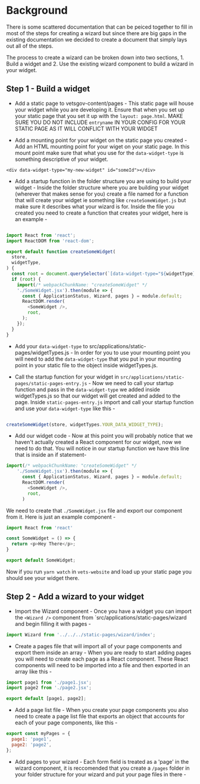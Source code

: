 # Background
There is some scattered documentation that can be peiced together to fill in most of the steps for creating a wizard but since there are big gaps in the existing documentation we decided to create a document that simply lays out all of the steps.

The process to create a wizard can be broken down into two sections, 1. Build a widget and 2. Use the existing wizard component to build a wizard in your widget.

## Step 1 - Build a widget

- Add a static page to vetsgov-content/pages - This static page will house your widget while you are developing it. Ensure that when you set up your static page that you set it up with the `layout: page.html`. MAKE SURE YOU DO NOT INCLUDE `entryname` IN YOUR CONFIG FOR YOUR STATIC PAGE AS IT WILL CONFLICT WITH YOUR WIDGET

- Add a mounting point for your widget on the static page you created - Add an HTML mounting point for your wiget on your static page. In this mount point make sure that what you use for the `data-widget-type` is something descriptive of your widget.

```
<div data-widget-type="my-new-widget" id="someId"></div>
```

- Add a startup function in the folder structure you are using to build your widget - Inside the folder structure where you are building your widget (wherever that makes sense for you) create a file named for a function that will create your widget ie something like `createSomeWidget.js` but make sure it describes what your wizard is for. Inside the file you created you need to create a function that creates your widget, here is an example -

```javascript

import React from 'react';
import ReactDOM from 'react-dom';

export default function createSomeWidget(
  store,
  widgetType,
) {
  const root = document.querySelector(`[data-widget-type="${widgetType}"]`);
  if (root) {
    import(/* webpackChunkName: "createSomeWidget" */
    './SomeWidget.jsx').then(module => {
      const { ApplicationStatus, Wizard, pages } = module.default;
      ReactDOM.render(
        <SomeWidget />,
        root,
      );
    });
  }
}

```

- Add your `data-widget-type` to src/applications/static-pages/widgetTypes.js - In order for you to use your mounting point you will need to add the `data-widget-type` that you put in your mounting point in your static file to the object inside widgetTypes.js.

- Call the startup function for your widget in `src/applications/static-pages/static-pages-entry.js` - Now we need to call your startup function and pass in the `data-widget-type` we added inside widgetTypes.js so that our widget will get created and added to the page. Inside `static-pages-entry.js` import and call your startup function and use your `data-widget-type` like this - 

```javascript

createSomeWidget(store, widgetTypes.YOUR_DATA_WIDGET_TYPE);
```

- Add our widget code - Now at this point you will probably notice that we haven't actually created a React component for our widget, now we need to do that. You will notice in our startup function we have this line that is inside an if statement- 

```javascript
import(/* webpackChunkName: "createSomeWidget" */
    './SomeWidget.jsx').then(module => {
      const { ApplicationStatus, Wizard, pages } = module.default;
      ReactDOM.render(
        <SomeWidget />,
        root,
      )
```
We need to create that `./SomeWidget.jsx` file and export our component from it. Here is just an example component -

```javascript
import React from 'react'

const SomeWidget = () => {
  return <p>Hey There</p>;
}

export default SomeWidget;
```

Now if you run `yarn watch` in `vets-website` and load up your static page you should see your widget there.


## Step 2 - Add a wizard to your widget

- Import the Wizard component - Once you have a widget you can import the `<Wizard />` component from `src/applications/static-pages/wizard and begin filling it with pages -

```javascript
import Wizard from '../../../static-pages/wizard/index';
```

- Create a pages file that will import all of your page components and export them inside an array -  When you are ready to start adding pages you will need to create each page as a React component. These React components will need to be imported into a file and then exported in an array like this -

```javascript
import page1 from './page1.jsx';
import page2 from './page2.jsx';

export default [page1, page2];

```

- Add a page list file - When you create your page components you also need to create a page list file that exports an object that accounts for each of your page components, like this - 

```javascript
export const myPages = {
  page1: 'page1',
  page2: 'page2',
};

```

- Add pages to your wizard - Each form field is treated as a 'page' in the wizard component, it is reccomended that you create a `/pages` folder in your folder structure for your wizard and put your page files in there - 


